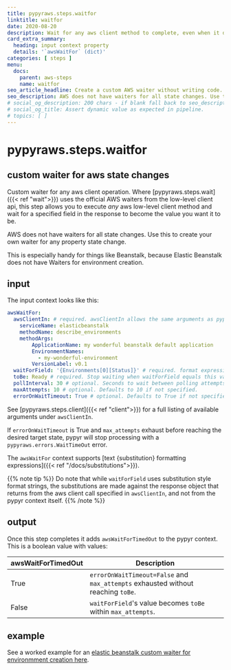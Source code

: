 ```yaml
---
title: pypyraws.steps.waitfor
linktitle: waitfor
date: 2020-08-20
description: Wait for any aws client method to complete, even when it doesn't have an official waiter.
card_extra_summary:
  heading: input context property
  details: '`awsWaitFor` (dict)'
categories: [ steps ]
menu:
  docs:
    parent: aws-steps
    name: waitfor
seo_article_headline: Create a custom AWS waiter without writing code.
seo_description: AWS does not have waiters for all state changes. Use this to create your own waiter for any property state change.
# social_og_description: 200 chars - if blank fall back to seo_description then description
# social_og_title: Assert dynamic value as expected in pipeline.
# topics: [ ]
---
```

# pypyraws.steps.waitfor
## custom waiter for aws state changes
Custom waiter for any aws client operation. Where
[pypyraws.steps.wait]({{< ref "wait">}}) uses the official AWS
waiters from the low-level client api, this step allows you to execute
*any* aws low-level client method and wait for a specified field in the
response to become the value you want it to be.

AWS does not have waiters for all state changes. Use this to create your own 
waiter for any property state change.

This is especially handy for things like Beanstalk, because Elastic
Beanstalk does not have Waiters for environment creation.

## input
The input context looks like this:

```yaml
awsWaitFor:
  awsClientIn: # required. awsClientIn allows the same arguments as pypyraws.steps.client.
    serviceName: elasticbeanstalk
    methodName: describe_environments
    methodArgs:
        ApplicationName: my wonderful beanstalk default application
        EnvironmentNames:
          - my-wonderful-environment
        VersionLabel: v0.1
  waitForField: '{Environments[0][Status]}' # required. format expression for field name to check in awsClient response
  toBe: Ready # required. Stop waiting when waitForField equals this value
  pollInterval: 30 # optional. Seconds to wait between polling attempts. Defaults to 30 if not specified.
  maxAttempts: 10 # optional. Defaults to 10 if not specified.
  errorOnWaitTimeout: True # optional. Defaults to True if not specified. Stop processing if maxAttempts exhausted without reaching toBe value.
```

See [pypyraws.steps.client]({{< ref "client">}}) for a full listing of 
available arguments under `awsClientIn`.

If `errorOnWaitTimeout` is True and `max_attempts` exhaust before
reaching the desired target state, pypyr will stop processing with a
`pypyraws.errors.WaitTimeOut` error.

The `awsWaitFor` context supports [text {substitution} formatting expressions]({{< ref "/docs/substitutions">}}).

{{% note tip %}}
Do note that while `waitForField` uses substitution style format
strings, the substitutions are made against the response object that
returns from the aws client call specified in `awsClientIn`, and not
from the pypyr context itself.
{{% /note %}}

## output
Once this step completes it adds `awsWaitForTimedOut` to the pypyr
context. This is a boolean value with values:

  
| awsWaitForTimedOut | Description |
|--------------------|-------------|
| True | `errorOnWaitTimeout=False` and `max_attempts` exhausted without reaching `toBe`. |
| False | `waitForField`\'s value becomes `toBe` within `max_attempts`.


## example
See a worked example for an [elastic beanstalk custom waiter for
environmment creation
here](https://github.com/pypyr/pypyr-example/blob/main/pipelines/aws-beanstalk-waitfor.yaml).
